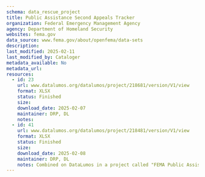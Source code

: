 ```yaml
---
schema: data_rescue_project 
title: Public Assistance Second Appeals Tracker
organization: Federal Emergency Management Agency
agency: Department of Homeland Security
websites: fema.gov
data_source: www.fema.gov/about/openfema/data-sets
description: 
last_modified: 2025-02-11
last_modified_by: Cataloger
metadata_available: No
metadata_url: 
resources:
  - id: 23
    url: www.datalumos.org/datalumos/project/218681/version/V1/view
    format: XLSX
    status: Finished
    size: 
    download_date: 2025-02-07
    maintainer: DRP, DL
    notes: 
  - id: 41
    url: www.datalumos.org/datalumos/project/218481/version/V1/view
    format: XLSX
    status: Finished
    size: 
    download_date: 2025-02-08
    maintainer: DRP, DL
    notes: Combined on DataLumos in a project called "FEMA Public Assistance Dataset", mirroring grouping on OpenFEMA page
---
```


